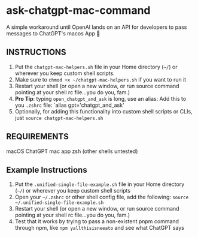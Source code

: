 # ask-chatgpt-mac-command
A simple workaround until OpenAI lands on an API for developers to pass messages to ChatGPT's macos App 🤷

## INSTRUCTIONS
1. Put the `chatgpt-mac-helpers.sh` file in your Home directory (`~/`) or wherever you keep custom shell scripts.
2. Make sure to `chmod +x ~/chatgpt-mac-helpers.sh` if you want to run it
3. Restart your shell (or open a new window, or run source command pointing at your shell rc file...you do you, fam.)
4. **Pro Tip**: typing `open_chatgpt_and_ask` is long, use an alias: Add this to you `.zshrc` file: `alias gpt='chatgpt_and_ask'
5. Optionally, for adding this functionality into custom shell scripts or CLIs, just `source chatgpt-mac-helpers.sh`


## REQUIREMENTS
macOS
ChatGPT mac app
zsh (other shells untested)

## Example Instructions
1. Put the `.unified-single-file-example.sh` file in your Home directory (`~/`) or wherever you keep custom shell scripts
2. Open your `~/.zshrc` or other shell config file, add the following: `source ~/.unified-single-file-example.sh`
3. Restart your shell (or open a new window, or run source command pointing at your shell rc file...you do you, fam.)
4. Test that it works by trying to pass a non-existent pnpm command through npm, like `npm yallthisisneeato` and see what ChatGPT says
